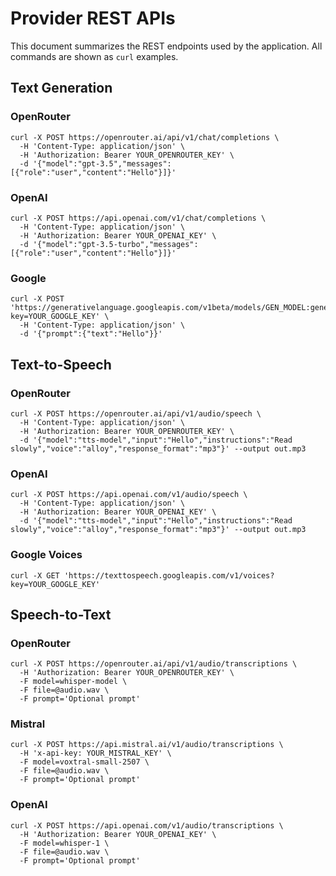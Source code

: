 # Provider REST APIs

This document summarizes the REST endpoints used by the application. All commands are shown as `curl` examples.

## Text Generation

### OpenRouter

```
curl -X POST https://openrouter.ai/api/v1/chat/completions \
  -H 'Content-Type: application/json' \
  -H 'Authorization: Bearer YOUR_OPENROUTER_KEY' \
  -d '{"model":"gpt-3.5","messages":[{"role":"user","content":"Hello"}]}'
```

### OpenAI

```
curl -X POST https://api.openai.com/v1/chat/completions \
  -H 'Content-Type: application/json' \
  -H 'Authorization: Bearer YOUR_OPENAI_KEY' \
  -d '{"model":"gpt-3.5-turbo","messages":[{"role":"user","content":"Hello"}]}'
```

### Google

```
curl -X POST 'https://generativelanguage.googleapis.com/v1beta/models/GEN_MODEL:generateText?key=YOUR_GOOGLE_KEY' \
  -H 'Content-Type: application/json' \
  -d '{"prompt":{"text":"Hello"}}'
```

## Text-to-Speech

### OpenRouter

```
curl -X POST https://openrouter.ai/api/v1/audio/speech \
  -H 'Content-Type: application/json' \
  -H 'Authorization: Bearer YOUR_OPENROUTER_KEY' \
  -d '{"model":"tts-model","input":"Hello","instructions":"Read slowly","voice":"alloy","response_format":"mp3"}' --output out.mp3
```

### OpenAI

```
curl -X POST https://api.openai.com/v1/audio/speech \
  -H 'Content-Type: application/json' \
  -H 'Authorization: Bearer YOUR_OPENAI_KEY' \
  -d '{"model":"tts-model","input":"Hello","instructions":"Read slowly","voice":"alloy","response_format":"mp3"}' --output out.mp3
```

### Google Voices

```
curl -X GET 'https://texttospeech.googleapis.com/v1/voices?key=YOUR_GOOGLE_KEY'
```

## Speech-to-Text

### OpenRouter

```
curl -X POST https://openrouter.ai/api/v1/audio/transcriptions \
  -H 'Authorization: Bearer YOUR_OPENROUTER_KEY' \
  -F model=whisper-model \
  -F file=@audio.wav \
  -F prompt='Optional prompt'
```

### Mistral

```
curl -X POST https://api.mistral.ai/v1/audio/transcriptions \
  -H 'x-api-key: YOUR_MISTRAL_KEY' \
  -F model=voxtral-small-2507 \
  -F file=@audio.wav \
  -F prompt='Optional prompt'
```

### OpenAI

```
curl -X POST https://api.openai.com/v1/audio/transcriptions \
  -H 'Authorization: Bearer YOUR_OPENAI_KEY' \
  -F model=whisper-1 \
  -F file=@audio.wav \
  -F prompt='Optional prompt'
```
